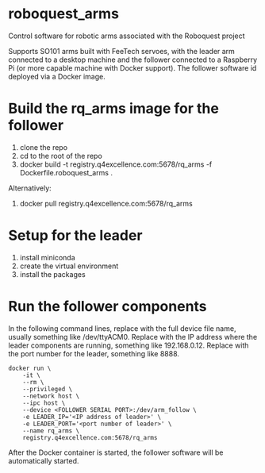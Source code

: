 # roboquest_arms
Control software for robotic arms associated with the Roboquest project

Supports SO101 arms built with FeeTech servoes, with the leader arm connected to a desktop
machine and the follower connected to a Raspberry Pi (or more capable machine with Docker
support). The follower software id deployed via a Docker image.

# Build the rq_arms image for the follower

1. clone the repo
2. cd to the root of the repo
3. docker build -t registry.q4excellence.com:5678/rq_arms -f Dockerfile.roboquest_arms .

Alternatively:

1. docker pull registry.q4excellence.com:5678/rq_arms

# Setup for the leader

1. install miniconda
2. create the virtual environment
3. install the packages

# Run the follower components

In the following command lines, replace <FOLLOWER SERIAL PORT>
with the full device file name, usually something like
/dev/ttyACM0.
Replace <IP address of leader> with the IP address where the
leader components are running, something like 192.168.0.12.
Replace <port number of leader> with the port number for the
leader, something like 8888.

```
docker run \
    -it \
    --rm \
    --privileged \
    --network host \
    --ipc host \
    --device <FOLLOWER SERIAL PORT>:/dev/arm_follow \
    -e LEADER_IP='<IP address of leader>' \
    -e LEADER_PORT='<port number of leader>' \
    --name rq_arms \
    registry.q4excellence.com:5678/rq_arms
```

After the Docker container is started, the follower software will
be automatically started.
